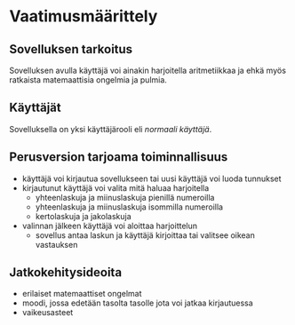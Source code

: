 # Vaatimusmäärittely

## Sovelluksen tarkoitus

Sovelluksen avulla käyttäjä voi ainakin harjoitella aritmetiikkaa ja ehkä myös ratkaista matemaattisia ongelmia ja pulmia.

## Käyttäjät

Sovelluksella on yksi käyttäjärooli eli _normaali käyttäjä_.

## Perusversion tarjoama toiminnallisuus

- käyttäjä voi kirjautua sovellukseen tai uusi käyttäjä voi luoda tunnukset
- kirjautunut käyttäjä voi valita mitä haluaa harjoitella
    - yhteenlaskuja ja miinuslaskuja pienillä numeroilla
    - yhteenlaskuja ja miinuslaskuja isommilla numeroilla
    - kertolaskuja ja jakolaskuja
- valinnan jälkeen käyttäjä voi aloittaa harjoittelun
    - sovellus antaa laskun ja käyttäjä kirjoittaa tai valitsee oikean vastauksen

## Jatkokehitysideoita

- erilaiset matemaattiset ongelmat
- moodi, jossa edetään tasolta tasolle jota voi jatkaa kirjautuessa
- vaikeusasteet
